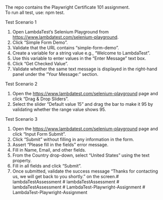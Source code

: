 The repo contains the Playwright Certificate 101 assignment.  
To run all test, use: npm test.

Test Scenario 1

1. Open LambdaTest’s Selenium Playground from https://www.lambdatest.com/selenium-playground.  
2. Click “Simple Form Demo”.  
3. Validate that the URL contains “simple-form-demo”.  
4. Create a variable for a string value e.g., “Welcome to LambdaTest”.  
5. Use this variable to enter values in the “Enter Message” text box.  
6. Click “Get Checked Value”.  
7. Validate whether the same text message is displayed in the right-hand panel under the “Your Message:” section.

Test Scenario 2

1. Open the https://www.lambdatest.com/selenium-playground page and click “Drag & Drop Sliders”.  
2. Select the slider “Default value 15” and drag the bar to make it 95 by validating whether the range value shows 95.

Test Scenario 3

1. Open the https://www.lambdatest.com/selenium-playground page and click “Input Form Submit”.  
2. Click “Submit” without filling in any information in the form.  
3. Assert “Please fill in the fields” error message.  
4. Fill in Name, Email, and other fields.  
5. From the Country drop-down, select “United States” using the text property.  
6. Fill in all fields and click “Submit”.  
7. Once submitted, validate the success message “Thanks for contacting us, we will get back to you shortly.” on the screen.#   l a m b d a T e s t A s s e s s m e n t  
 #   l a m b d a T e s t A s s e s s m e n t  
 #   l a m b d a T e s t A s s e s s m e n t  
 #   L a m b d a T e s t - P l a y w r i g h t - A s s i g n m e n t  
 #   L a m b d a T e s t - P l a y w r i g h t - A s s i g n m e n t  
 